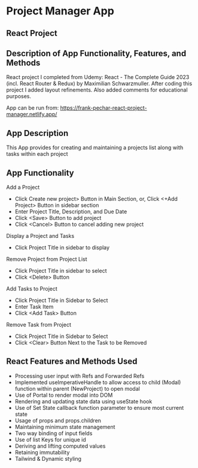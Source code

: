 # Project Manager App
## React Project

## Description of App Functionality, Features, and Methods

React project I completed from Udemy: React - The Complete Guide 2023 (incl. React Router & Redux) by Maximilian Schwarzmuller. After coding this project I added layout refinements. Also added comments for educational purposes.

App can be run from: https://frank-pechar-react-project-manager.netlify.app/

## App Description

This App provides for creating and maintaining a projects list along with tasks within each project

## App Functionality

Add a Project

  - Click Create new project&gt; Button in Main Section, or, Click &lt;+Add Project&gt; Button in sidebar section
  - Enter Project Title, Description, and Due Date
  - Click &lt;Save&gt; Button to add project
  - Click &lt;Cancel&gt; Button to cancel adding new project

Display a Project and Tasks
  - Click Project Title in sidebar to display

Remove Project from Project List
  - Click Project Title in sidebar to select
  - Click &lt;Delete&gt; Button</li>

Add Tasks to Project
  - Click Project Title in Sidebar to Select
  - Enter Task Item
  - Click &lt;Add Task&gt; Button

Remove Task from Project
  - Click Project Title in Sidebar to Select
  - Click &lt;Clear&gt; Button Next to the Task to be Removed

## React Features and Methods Used

  - Processing user input with Refs and Forwarded Refs
  - Implemented useImperativeHandle to allow access to child (Modal) function within parent (NewProject) to open modal
  - Use of Portal to render modal into DOM
  - Rendering and updating state data using useState hook
  - Use of Set State callback function parameter to ensure most current state
  - Usage of props and props.children
  - Maintaining minimum state management
  - Two way binding of input fields
  - Use of list Keys for unique id
  - Deriving and lifting computed values
  - Retaining immutability
  - Tailwind & Dynamic styling
